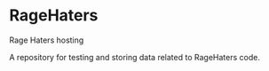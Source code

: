 # RageHaters
Rage Haters hosting

A repository for testing and storing data related to RageHaters code.
